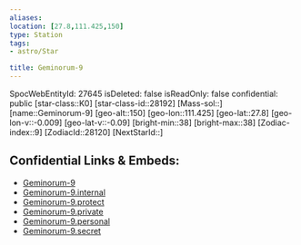 ```yaml
---
aliases: 
location: [27.8,111.425,150]
type: Station
tags:
- astro/Star

title: Geminorum-9
---
```

SpocWebEntityId: 27645
isDeleted: false
isReadOnly: false
confidential: public
[star-class::K0]
[star-class-id::28192]
[Mass-sol::]
[name::Geminorum-9]
[geo-alt::150]
[geo-lon::111.425]
[geo-lat::27.8]
[geo-lon-v::-0.009]
[geo-lat-v::-0.09]
[bright-min::38]
[bright-max::38]
[Zodiac-index::9]
[ZodiacId::28120]
[NextStarId::]



## Confidential Links & Embeds: 
- [Geminorum-9](../../../_public/astro/Star/Geminorum-9.md) 
- [Geminorum-9.internal](../../../_internal/astro/Star/Geminorum-9.internal.md) 
- [Geminorum-9.protect](../../../_protect/astro/Star/Geminorum-9.protect.md) 
- [Geminorum-9.private](../../../_private/astro/Star/Geminorum-9.private.md) 
- [Geminorum-9.personal](../../../_personal/astro/Star/Geminorum-9.personal.md) 
- [Geminorum-9.secret](../../../_secret/astro/Star/Geminorum-9.secret.md)

